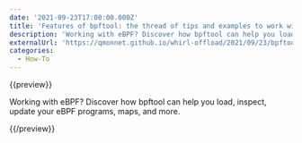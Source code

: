 ```yaml
---
date: '2021-09-23T17:00:00.000Z'
title: 'Features of bpftool: the thread of tips and examples to work with eBPF objects'
description: 'Working with eBPF? Discover how bpftool can help you load, inspect, update your eBPF programs, maps, and more.'
externalUrl: 'https://qmonnet.github.io/whirl-offload/2021/09/23/bpftool-features-thread/'
categories:
  - How-To
---
```


{{preview}}

Working with eBPF? Discover how bpftool can help you load, inspect, update your eBPF programs, maps, and more.

{{/preview}}

